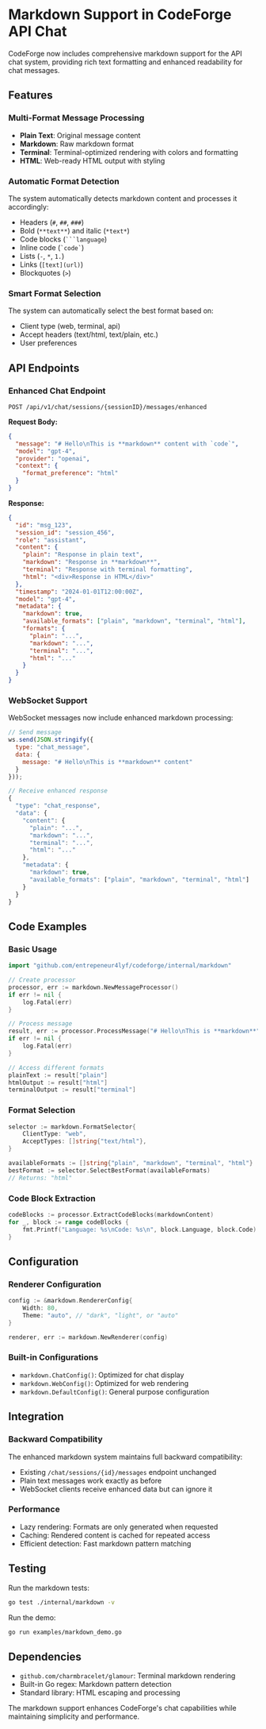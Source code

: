 # Markdown Support in CodeForge API Chat

CodeForge now includes comprehensive markdown support for the API chat system, providing rich text formatting and enhanced readability for chat messages.

## Features

### Multi-Format Message Processing
- **Plain Text**: Original message content
- **Markdown**: Raw markdown format
- **Terminal**: Terminal-optimized rendering with colors and formatting
- **HTML**: Web-ready HTML output with styling

### Automatic Format Detection
The system automatically detects markdown content and processes it accordingly:
- Headers (`#`, `##`, `###`)
- Bold (`**text**`) and italic (`*text*`)
- Code blocks (` ```language `)
- Inline code (`` `code` ``)
- Lists (`-`, `*`, `1.`)
- Links (`[text](url)`)
- Blockquotes (`>`)

### Smart Format Selection
The system can automatically select the best format based on:
- Client type (web, terminal, api)
- Accept headers (text/html, text/plain, etc.)
- User preferences

## API Endpoints

### Enhanced Chat Endpoint
```
POST /api/v1/chat/sessions/{sessionID}/messages/enhanced
```

**Request Body:**
```json
{
  "message": "# Hello\nThis is **markdown** content with `code`",
  "model": "gpt-4",
  "provider": "openai",
  "context": {
    "format_preference": "html"
  }
}
```

**Response:**
```json
{
  "id": "msg_123",
  "session_id": "session_456",
  "role": "assistant",
  "content": {
    "plain": "Response in plain text",
    "markdown": "Response in **markdown**",
    "terminal": "Response with terminal formatting",
    "html": "<div>Response in HTML</div>"
  },
  "timestamp": "2024-01-01T12:00:00Z",
  "model": "gpt-4",
  "metadata": {
    "markdown": true,
    "available_formats": ["plain", "markdown", "terminal", "html"],
    "formats": {
      "plain": "...",
      "markdown": "...",
      "terminal": "...",
      "html": "..."
    }
  }
}
```

### WebSocket Support
WebSocket messages now include enhanced markdown processing:

```javascript
// Send message
ws.send(JSON.stringify({
  type: "chat_message",
  data: {
    message: "# Hello\nThis is **markdown** content"
  }
}));

// Receive enhanced response
{
  "type": "chat_response",
  "data": {
    "content": {
      "plain": "...",
      "markdown": "...",
      "terminal": "...",
      "html": "..."
    },
    "metadata": {
      "markdown": true,
      "available_formats": ["plain", "markdown", "terminal", "html"]
    }
  }
}
```

## Code Examples

### Basic Usage
```go
import "github.com/entrepeneur4lyf/codeforge/internal/markdown"

// Create processor
processor, err := markdown.NewMessageProcessor()
if err != nil {
    log.Fatal(err)
}

// Process message
result, err := processor.ProcessMessage("# Hello\nThis is **markdown**")
if err != nil {
    log.Fatal(err)
}

// Access different formats
plainText := result["plain"]
htmlOutput := result["html"]
terminalOutput := result["terminal"]
```

### Format Selection
```go
selector := markdown.FormatSelector{
    ClientType: "web",
    AcceptTypes: []string{"text/html"},
}

availableFormats := []string{"plain", "markdown", "terminal", "html"}
bestFormat := selector.SelectBestFormat(availableFormats)
// Returns: "html"
```

### Code Block Extraction
```go
codeBlocks := processor.ExtractCodeBlocks(markdownContent)
for _, block := range codeBlocks {
    fmt.Printf("Language: %s\nCode: %s\n", block.Language, block.Code)
}
```

## Configuration

### Renderer Configuration
```go
config := &markdown.RendererConfig{
    Width: 80,
    Theme: "auto", // "dark", "light", or "auto"
}

renderer, err := markdown.NewRenderer(config)
```

### Built-in Configurations
- `markdown.ChatConfig()`: Optimized for chat display
- `markdown.WebConfig()`: Optimized for web rendering
- `markdown.DefaultConfig()`: General purpose configuration

## Integration

### Backward Compatibility
The enhanced markdown system maintains full backward compatibility:
- Existing `/chat/sessions/{id}/messages` endpoint unchanged
- Plain text messages work exactly as before
- WebSocket clients receive enhanced data but can ignore it

### Performance
- Lazy rendering: Formats are only generated when requested
- Caching: Rendered content is cached for repeated access
- Efficient detection: Fast markdown pattern matching

## Testing

Run the markdown tests:
```bash
go test ./internal/markdown -v
```

Run the demo:
```bash
go run examples/markdown_demo.go
```

## Dependencies

- `github.com/charmbracelet/glamour`: Terminal markdown rendering
- Built-in Go regex: Markdown pattern detection
- Standard library: HTML escaping and processing

The markdown support enhances CodeForge's chat capabilities while maintaining simplicity and performance.
